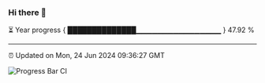 ### Hi there 👋

⏳ Year progress { ██████████████▁▁▁▁▁▁▁▁▁▁▁▁▁▁▁▁ } 47.92 %

---

⏰ Updated on Mon, 24 Jun 2024 09:36:27 GMT

![Progress Bar CI](https://github.com/IshwaranRudhara/GIT-ACTION/workflows/Progress%20Bar%20CI/badge.svg)
